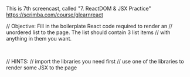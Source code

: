 This is 7th screencast, called "7. ReactDOM & JSX Practice"
<br />
https://scrimba.com/course/glearnreact


// Objective: Fill in the boilerplate React code required to render an
// unordered list to the page. The list should contain 3 list items
// with anything in them you want.

<br />

// HINTS:
// import the libraries you need first
// use one of the libraries to render some JSX to the page